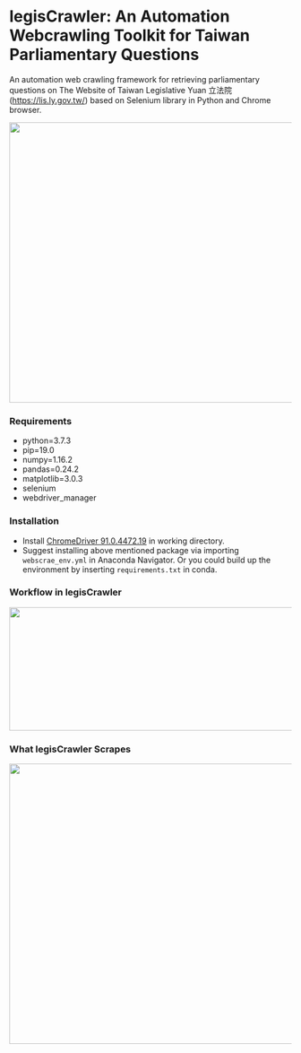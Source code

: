# legisCrawler: An Automation Webcrawling Toolkit for Taiwan Parliamentary Questions


An automation web crawling framework for retrieving parliamentary questions on The Website of Taiwan Legislative Yuan 立法院 (https://lis.ly.gov.tw/) based on Selenium library in Python and Chrome browser.


<p align="center">
  <img width="700" height="500" src="https://raw.githack.com/davidycliao/legisCrawler/main/images/image1.png" >
</p>



### Requirements

- python=3.7.3
- pip=19.0
- numpy=1.16.2
- pandas=0.24.2
- matplotlib=3.0.3
- selenium
- webdriver_manager

### Installation
- Install [ChromeDriver 91.0.4472.19](https://sites.google.com/chromium.org/driver/downloads) in working directory.
- Suggest installing above mentioned package via importing `webscrae_env.yml` in Anaconda Navigator. Or you could build up the environment by inserting `requirements.txt` in conda.

### Workflow in legisCrawler


<p align="center">
  <img width="700" height="220" src="https://raw.githack.com/davidycliao/legisCrawler/main/images/image4.png" >
</p>


### What legisCrawler Scrapes

<p align="center">
  <img width="700" height="500" src="https://raw.githack.com/davidycliao/legisCrawler/main/images/image3.png" >
</p>



